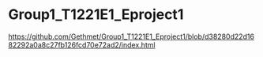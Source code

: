 # Group1_T1221E1_Eproject1
https://github.com/Gethmet/Group1_T1221E1_Eproject1/blob/d38280d22d1682292a0a8c27fb126fcd70e72ad2/index.html
